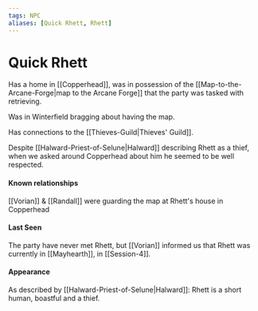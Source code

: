 ```yaml
---
tags: NPC
aliases: [Quick Rhett, Rhett]
---
```

# Quick Rhett
Has a home in [[Copperhead]], was in possession of the [[Map-to-the-Arcane-Forge|map to the Arcane Forge]] that the party was tasked with retrieving.

Was in Winterfield bragging about having the map.

Has connections to the [[Thieves-Guild|Thieves' Guild]].

Despite [[Halward-Priest-of-Selune|Halward]] describing Rhett as a thief, when we asked around Copperhead about him he seemed to be well respected.

#### Known relationships
[[Vorian]] & [[Randall]] were guarding the map at Rhett's house in Copperhead

#### Last Seen
The party have never met Rhett, but [[Vorian]] informed us that Rhett was currently in [[Mayhearth]], in [[Session-4]].

#### Appearance
As described by [[Halward-Priest-of-Selune|Halward]]:
Rhett is a short human, boastful and a thief.




